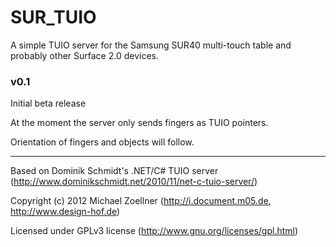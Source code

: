 SUR_TUIO
========

A simple TUIO server for the Samsung SUR40 multi-touch table and probably other Surface 2.0 devices.


### v0.1
Initial beta release

At the moment the server only sends fingers as TUIO pointers.

Orientation of fingers and objects will follow.


_____


Based on Dominik Schmidt's .NET/C# TUIO server (http://www.dominikschmidt.net/2010/11/net-c-tuio-server/)

Copyright (c) 2012 Michael Zoellner (http://i.document.m05.de, http://www.design-hof.de)

Licensed under GPLv3 license (http://www.gnu.org/licenses/gpl.html)